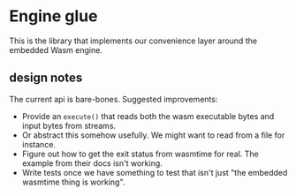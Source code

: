 # Engine glue

This is the library that implements our convenience layer around the embedded Wasm engine.

## design notes

The current api is bare-bones. Suggested improvements:

- Provide an `execute()` that reads both the wasm executable bytes and input bytes from streams.
- Or abstract this somehow usefully. We might want to read from a file for instance.
- Figure out how to get the exit status from wasmtime for real. The example from their docs isn't working.
- Write tests once we have something to test that isn't just "the embedded wasmtime thing is working".

